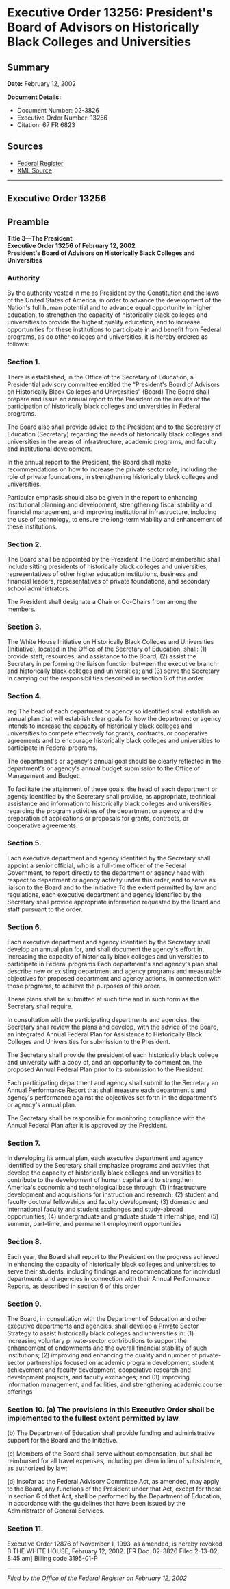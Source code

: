 # Executive Order 13256: President's Board of Advisors on Historically Black Colleges and Universities

## Summary

**Date:** February 12, 2002

**Document Details:**
- Document Number: 02-3826
- Executive Order Number: 13256
- Citation: 67 FR 6823

## Sources
- [Federal Register](https://www.federalregister.gov/documents/2002/02/14/02-3826/presidents-board-of-advisors-on-historically-black-colleges-and-universities)
- [XML Source](https://www.federalregister.gov/documents/full_text/xml/2002/02/14/02-3826.xml)

---

## Executive Order 13256

## Preamble

**Title 3—The President**  
**Executive Order 13256 of February 12, 2002**  
**President's Board of Advisors on Historically Black Colleges and Universities**

### Authority

By the authority vested in me as President by the Constitution and the laws of the United States of America, in order to advance the development of the Nation's full human potential and to advance equal opportunity in higher education, to strengthen the capacity of historically black colleges and universities to provide the highest quality education, and to increase opportunities for these institutions to participate in and benefit from Federal programs, as do other colleges and universities, it is hereby ordered as follows:
### Section 1.

There is established, in the Office of the Secretary of Education, a Presidential advisory committee entitled the “President's Board of Advisors on Historically Black Colleges and Universities” (Board) The Board shall prepare and issue an annual report to the President on the results of the participation of historically black colleges and universities in Federal programs.

The Board also shall provide advice to the President and to the Secretary of Education (Secretary) regarding the needs of historically black colleges and universities in the areas of infrastructure, academic programs, and faculty and institutional development.

In the annual report to the President, the Board shall make recommendations on how to increase the private sector role, including the role of private foundations, in strengthening historically black colleges and universities.

Particular emphasis should also be given in the report to enhancing institutional planning and development, strengthening fiscal stability and financial management, and improving institutional infrastructure, including the use of technology, to ensure the long-term viability and enhancement of these institutions.
### Section 2.

The Board shall be appointed by the President The Board membership shall include sitting presidents of historically black colleges and universities, representatives of other higher education institutions, business and financial leaders, representatives of private foundations, and secondary school administrators.

The President shall designate a Chair or Co-Chairs from among the members.
### Section 3.

The White House Initiative on Historically Black Colleges and Universities (Initiative), located in the Office of the Secretary of Education, shall: (1) provide staff, resources, and assistance to the Board; (2) assist the Secretary in performing the liaison function between the executive branch and historically black colleges and universities; and (3) serve the Secretary in carrying out the responsibilities described in section 6 of this order
### Section 4.

**reg**
 The head of each department or agency so identified shall establish an annual plan that will establish clear goals for how the department or agency intends to increase the capacity of historically black colleges and universities to compete effectively for grants, contracts, or cooperative agreements and to encourage historically black colleges and universities to participate in Federal programs.

The department's or agency's annual goal should be clearly reflected in the department's or agency's annual budget submission to the Office of Management and 
Budget.

To facilitate the attainment of these goals, the head of each department or agency identified by the Secretary shall provide, as appropriate, technical assistance and information to historically black colleges and universities regarding the program activities of the department or agency and the preparation of applications or proposals for grants, contracts, or cooperative agreements.
### Section 5.

Each executive department and agency identified by the Secretary shall appoint a senior official, who is a full-time officer of the Federal Government, to report directly to the department or agency head with respect to department or agency activity under this order, and to serve as liaison to the Board and to the Initiative To the extent permitted by law and regulations, each executive department and agency identified by the Secretary shall provide appropriate information requested by the Board and staff pursuant to the order.
### Section 6.

Each executive department and agency identified by the Secretary shall develop an annual plan for, and shall document the agency's effort in, increasing the capacity of historically black colleges and universities to participate in Federal programs Each department's and agency's plan shall describe new or existing department and agency programs and measurable objectives for proposed department and agency actions, in connection with those programs, to achieve the purposes of this order.

These plans shall be submitted at such time and in such form as the Secretary shall require.

In consultation with the participating departments and agencies, the Secretary shall review the plans and develop, with the advice of the Board, an integrated Annual Federal Plan for Assistance to Historically Black Colleges and Universities for submission to the President.

The Secretary shall provide the president of each historically black college and university with a copy of, and an opportunity to comment on, the proposed Annual Federal Plan prior to its submission to the President.

Each participating department and agency shall submit to the Secretary an Annual Performance Report that shall measure each department's and agency's performance against the objectives set forth in the department's or agency's annual plan.

The Secretary shall be responsible for monitoring compliance with the Annual Federal Plan after it is approved by the President.
### Section 7.

In developing its annual plan, each executive department and agency identified by the Secretary shall emphasize programs and activities that develop the capacity of historically black colleges and universities to contribute to the development of human capital and to strengthen America's economic and technological base through: (1) infrastructure development and acquisitions for instruction and research; (2) student and faculty doctoral fellowships and faculty development; (3) domestic and international faculty and student exchanges and study-abroad opportunities; (4) undergraduate and graduate student internships; and (5) summer, part-time, and permanent employment opportunities
### Section 8.

Each year, the Board shall report to the President on the progress achieved in enhancing the capacity of historically black colleges and universities to serve their students, including findings and recommendations for individual departments and agencies in connection with their Annual Performance Reports, as described in section 6 of this order
### Section 9.

The Board, in consultation with the Department of Education and other executive departments and agencies, shall develop a Private Sector Strategy to assist historically black colleges and universities in: (1) increasing voluntary private-sector contributions to support the enhancement of endowments and the overall financial stability of such institutions; (2) improving and enhancing the quality and number of private-sector partnerships focused on academic program development, student achievement and faculty development, cooperative research and development projects, and faculty exchanges; and (3) improving information management, and facilities, and strengthening academic course offerings
### Section 10. (a) The provisions in this Executive Order shall be implemented to the fullest extent permitted by law

(b) The Department of Education shall provide funding and administrative support for the Board and the Initiative.

(c) Members of the Board shall serve without compensation, but shall be reimbursed for all travel expenses, including per diem in lieu of subsistence, as authorized by law;

(d) Insofar as the Federal Advisory Committee Act, as amended, may apply to the Board, any functions of the President under that Act, except for those in section 6 of that Act, shall be performed by the Department of Education, in accordance with the guidelines that have been issued by the Administrator of General Services.
### Section 11.

Executive Order 12876 of November 1, 1993, as amended, is hereby revoked
B
THE WHITE HOUSE,
February 12, 2002.
[FR Doc. 02-3826
Filed 2-13-02; 8:45 am]
Billing code 3195-01-P

---

*Filed by the Office of the Federal Register on February 12, 2002*
